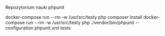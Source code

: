 Repozytorium nauki phpunit

docker-compose run --rm -w /usr/src/testy php composer install
docker-compose run --rm -w /usr/src/testy php ./vendor/bin/phpunit --configuration phpunit.xml tests